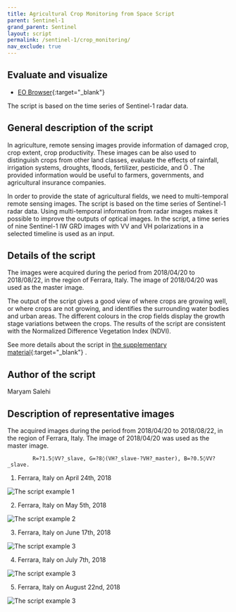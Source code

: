 ```yaml
---
title: Agricultural Crop Monitoring from Space Script
parent: Sentinel-1
grand_parent: Sentinel
layout: script
permalink: /sentinel-1/crop_monitoring/
nav_exclude: true
---
```



## Evaluate and visualize   
 - [EO Browser](https://apps.sentinel-hub.com/eo-browser/?zoom=13&lat=44.68397&lng=12.16993&themeId=DEFAULT-THEME&visualizationUrl=https%3A%2F%2Fservices.sentinel-hub.com%2Fogc%2Fwms%2Ff2068f4f-3c75-42cf-84a1-42948340a846&evalscripturl=https%3A%2F%2Fcustom-scripts.sentinel-hub.com%2Fcustom-scripts%2Fsentinel-1%2Fcrop_monitoring%2Fscript.js&datasetId=S1_AWS_IW_VVVH&fromTime=2018-04-20T00%3A00%3A00.000Z&toTime=2024-01-17T23%3A59%3A59.999Z&demSource3D=%22MAPZEN%22#custom-script){:target="_blank"} 
 
 The script is based on the time series of Sentinel-1 radar data. 

## General description of the script

In agriculture, remote sensing images provide information of damaged crop, crop extent, crop productivity. These images can be also used to distinguish crops from other land classes, evaluate the effects of rainfall, irrigation systems, droughts, floods, fertilizer, pesticide, and Ö . The provided information would be useful to farmers, governments, and agricultural insurance companies.

In order to provide the state of agricultural fields, we need to multi-temporal remote sensing images. The script is based on the time series of Sentinel-1 radar data. Using multi-temporal information from radar images makes it possible to improve the outputs of optical images. In the script, a time series of nine Sentinel-1 IW GRD images with VV and VH polarizations in a selected timeline is used as an input. 

## Details of the script

The images were acquired during the period from 2018/04/20 to 2018/08/22, in the region of Ferrara, Italy. The image of 2018/04/20 was used as the master image.

The output of the script gives a good view of where crops are growing well, or where crops are not growing, and identifies the surrounding water bodies and urban areas. The different colours in the crop fields display the growth stage variations between the crops. The results of the script are consistent with the Normalized Difference Vegetation Index (NDVI).

See more details about the script in [the supplementary material](supplementary_material.pdf){:target="_blank"} .

## Author of the script

Maryam Salehi

## Description of representative images

The acquired images during the period from 2018/04/20 to 2018/08/22, in the region of Ferrara, Italy. The image of 2018/04/20 was used as the master image.

            R=?1.5◊VV?_slave, G=?8◊(VH?_slave-?VH?_master), B=?0.5◊VV?_slave.

1) Ferrara, Italy on April 24th, 2018

![The script example 1](fig/2018-04-24.jpg)

2) Ferrara, Italy on May 5th, 2018

![The script example 2](fig/2018-05-18.jpg)

3) Ferrara, Italy on June 17th, 2018

![The script example 3](fig/2018-06-17.jpg)

4) Ferrara, Italy on July 7th, 2018

![The script example 3](fig/2018-07-17.jpg)

5) Ferrara, Italy on August 22nd, 2018

![The script example 3](fig/2018-08-22.jpg)